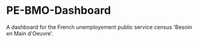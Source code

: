 # PE-BMO-Dashboard
A dashboard for the French unemployement public service census 'Besoin en Main d'Oeuvre'.
